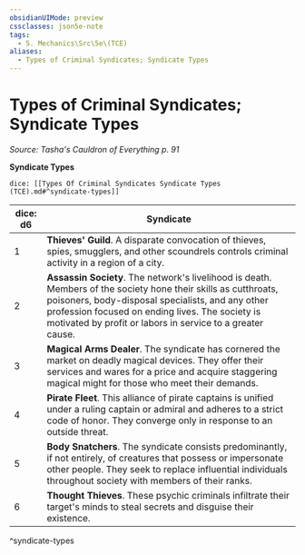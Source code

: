 ```yaml
---
obsidianUIMode: preview
cssclasses: json5e-note
tags:
  - 5. Mechanics\Src\5e\(TCE)
aliases:
  - Types of Criminal Syndicates; Syndicate Types
---
```

# Types of Criminal Syndicates; Syndicate Types
*Source: Tasha's Cauldron of Everything p. 91* 

**Syndicate Types**

`dice: [[Types Of Criminal Syndicates Syndicate Types (TCE).md#^syndicate-types]]`

| dice: d6 | Syndicate |
|----------|-----------|
| 1 | **Thieves' Guild**. A disparate convocation of thieves, spies, smugglers, and other scoundrels controls criminal activity in a region of a city. |
| 2 | **Assassin Society**. The network's livelihood is death. Members of the society hone their skills as cutthroats, poisoners, body-disposal specialists, and any other profession focused on ending lives. The society is motivated by profit or labors in service to a greater cause. |
| 3 | **Magical Arms Dealer**. The syndicate has cornered the market on deadly magical devices. They offer their services and wares for a price and acquire staggering magical might for those who meet their demands. |
| 4 | **Pirate Fleet**. This alliance of pirate captains is unified under a ruling captain or admiral and adheres to a strict code of honor. They converge only in response to an outside threat. |
| 5 | **Body Snatchers**. The syndicate consists predominantly, if not entirely, of creatures that possess or impersonate other people. They seek to replace influential individuals throughout society with members of their ranks. |
| 6 | **Thought Thieves**. These psychic criminals infiltrate their target's minds to steal secrets and disguise their existence. |
^syndicate-types
